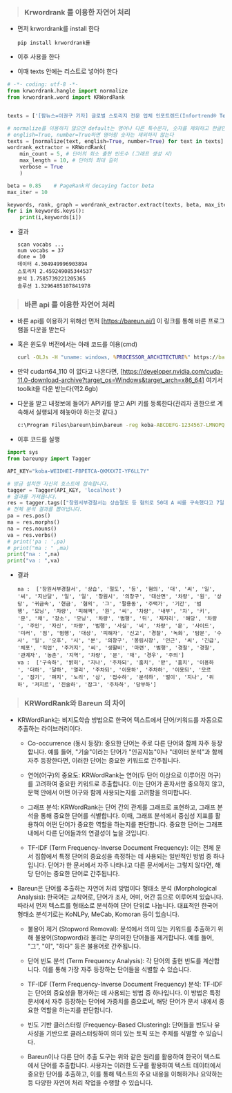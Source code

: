 > ### Krwordrank 를 이용한 자연어 처리

- 먼저 krwordrank를 install 한다
  
  ```
  pip install krwordrank를
  ```

- 이후 사용을 한다

- 이때 texts 안에는 리스트로 넣어야 한다

```python
# -*- coding: utf-8 -*- 
from krwordrank.hangle import normalize
from krwordrank.word import KRWordRank


texts = ['[팜뉴스=이권구 기자] 글로벌 스토리지 전문 업체 인포트렌드(Infortrend® Technology, Inc.)는  국내 생명 공학 회사 포트래이(Portrai)에 의약품 개발을 위한 인공지능과  RNA 분석을 위한 스토리지용으로  EonStor GS 유니파이드 엔터프라이즈  솔루션을 공급했다고 25일 밝혔다. 포트래이(Portrai)는 의약품 개발 혁신과 질병 관련 바이오마커 연구를 진행중으로, 공간 전사체(Spatial Transcriptomics)  RNA 분석 기술을 보유하고 있다.  회사 측에 따르면 포트래이(Portrai)는 제약 약물 개발 혁신을 목표로 AI와 공간 전사체학이라는  독특한 조합을 사용해 왔다.  이 분석기술은 신체 면적 1cmx1cm에 대한 이미지를 공간 전사체로 분석할 경우  분석 데이터만 1T가까이  생성된다. 기존 클라우드 스토리지 솔루션은 낮은  처리량과 월 구독 형태로 진행돼  많은 비용이 발생했다.    포트레이는 이번 솔루션 도입으로 AI 연산으로 생성된 방대한 연구 데이터를 저장하고 처리할 수 있는 합리적인 가격 데이터 스토리지를 보유하며, 높은 데이터 보호와 간편한 데이터 처리를 기대하고 있다.     포트래이(Portrai)는 이번 솔루션 도입과정에서 EonStor GS3024 유니파이드 스토리지와 인클로저 JB3060 제품에 84개 NL-SAS 드라이브 18TB를 도입했다.  이 솔루션은 최대 1.2PB 용량을 제공하고 데이터 스토리지에 대한 수요를 해소하며,  다운 타임을 최소화하는 듀얼 컨트롤러 설계, 백업을 위한 데이터 복제/미러링과 증가하는 연구 데이터에 대한  확장성을 보유하고 있다고 회사 측은 설명했다.  포트래이(Portrai) 이대승 대표는 " 의약품 개발 과정에서 공간 전사체학과 AI 분석은 엄청난 양의 데이터를 생성한다. 인포트렌드 솔루션 도입으로 가격 합리성과 고객 서비스 및 기술 지원, 스토리지 안정성과 용량에 만족한다"고 말했다.출처 : 팜뉴스(http://www.pharmnews.com)']

# normalize를 이용하지 않으면 default는 영어나 다른 특수문자, 숫자를 제외하고 한글만 나옴
# english=True, number=True하면 영어랑 숫자는 제외하지 않는다
texts = [normalize(text, english=True, number=True) for text in texts]
wordrank_extractor = KRWordRank(
    min_count = 5, # 단어의 최소 출현 빈도수 (그래프 생성 시)
    max_length = 10, # 단어의 최대 길이
    verbose = True
    )

beta = 0.85    # PageRank의 decaying factor beta
max_iter = 10

keywords, rank, graph = wordrank_extractor.extract(texts, beta, max_iter)
for i in keywords.keys():
    print(i,keywords[i])
```

- 결과
  
  ```
  scan vocabs ...
  num vocabs = 37
  done = 10
  데이터 4.304949996903894
  스토리지 2.459249085344537
  분석 1.7585739221205365
  솔루션 1.3296485107841978
  ```

> ### 바른 api 를 이용한 자연어 처리

- 바른 api를 이용하기 위해선 먼저 [https://bareun.ai/] 이 링크를 통해 바른 프로그램을 다운을 받는다

- 혹은 윈도우 버전에서는 아래 코드를 이용(cmd)
  
  ```cmd
  curl -OLJs -H "uname: windows, %PROCESSOR_ARCHITECTURE%" https://bareun.ai/api/get
  ```

- 만약 cudart64_110 이 없다고 나온다면, [https://developer.nvidia.com/cuda-11.0-download-archive?target_os=Windows&target_arch=x86_64] 여기서 toolkit을 다운 받는다(역2.6gb)

- 다운을 받고 내정보에 들어가 API키를 받고 API 키를 등록한다(관리자 권한으로 계속해서 실행되게 해놓아야 하는것 같다.)
  
  ```cmd
  c:\Program Files\bareun\bin\bareun -reg koba-ABCDEFG-1234567-LMNOPQR-7654321
  ```

- 이후 코드를 실행

```python
import sys
from bareunpy import Tagger

API_KEY="koba-WEIDHEI-FBPETCA-QKMXX7I-YF6LL7Y"

# 방금 설치한 자신의 호스트에 접속합니다.
tagger = Tagger(API_KEY, 'localhost')
# 결과를 가져옵니다.
res = tagger.tags(["창원서부경찰서는 상습절도 등 혐의로 50대 A 씨를 구속했다고 7일 밝혔다. A 씨는 지난달 2일부터 지난 1일까지 창원시 의창구 대산면에 주차된 차량에서 1700만 원 상당의 귀금속과 현금을 훔친 혐의를 받는다. 그가 팔용동 주택가에서 훔쳐 이 기간 범행에 이용한 모닝 차량까지 더하면 피해액은 4000만 원에 달한다. A 씨는 차량 내부에 차 키가 있고 문이 열린 채 매일 같은 장소에 주차된 모닝 차량을 범행에 이용한 뒤 제자리에 주차했다. 해당 차량 주인은 자신의 차량이 범행에 이용된 사실을 몰랐다. A 씨는 주로 차량 문이 잠기지 않으면 사이드미러가 펴지는 점을 노려 범행 대상으로 삼았다. 피해자 신고를 접수한 경찰은 CCTV 녹화분을 분석하고 탐문수사를 벌여 지난 2일 오후 1시5분께 의창구 봉림시장 인근에서 A 씨를 긴급체포했다. 일정한 직업과 주거지가 없는 A 씨는 생활비 마련을 위해 범행을 저질렀다고 경찰에 진술했다. 경찰 관계자는 “농촌 지역에는 차량 문을 제대로 잠그지 않은 채 주차하는 경우가 많아 주의가 필요하다”고 당부했다."])
# 전체 분석 결과를 뽑아냅니다.
pa = res.pos()
ma = res.morphs()
na = res.nouns()
va = res.verbs()
# print('pa : ',pa)
# print("ma : " ,ma)
print("na : ",na)
print("va : ",va)
```

- 결과
  
  ```
  na :  ['창원서부경찰서', '상습', '절도', '등', '혐의', '대', '씨', '일', '씨', '지난달', '일', '일', '창원시', '의창구', '대산면', '차량', '원', '상당', '귀금속', '현금', '혐의', '그', '팔용동', '주택가', '기간', '범
  행', '모닝', '차량', '피해액', '원', '씨', '차량', '내부', '차', '키', '문', '채', '장소', '모닝', '차량', '범행', '뒤', '제자리', '해당', '차량
  ', '주인', '자신', '차량', '범행', '사실', '씨', '차량', '문', '사이드', '미러', '점', '범행', '대상', '피해자', '신고', '경찰', '녹화', '탐문', '수사', '일', '오후', '시', '분', '의창구', '봉림시장', '인근', '씨', '긴급', '체포', '직업', '주거지', '씨', '생활비', '마련', '범행', '경찰', '경찰', '관계자', '농촌', '지역', '차량', '문', '채', '경우', '주의']  
  va :  ['구속하', '밝히', '지나', '주차되', '훔치', '받', '훔치', '이용하
  ', '더하', '달하', '열리', '주차되', '이용하', '주차하', '이용되', '모르
  ', '잠기', '펴지', '노리', '삼', '접수하', '분석하', '벌이', '지나', '위
  하', '저지르', '진술하', '잠그', '주차하', '당부하']
  ```

> ### KRWordRank와 Bareun 의 차이

- KRWordRank는 비지도학습 방법으로 한국어 텍스트에서 단어/키워드를 자동으로 추출하는 라이브러리이다.
  
  - Co-occurrence (동시 등장): 중요한 단어는 주로 다른 단어와 함께 자주 등장합니다. 예를 들어, "기술"이라는 단어가 "인공지능"이나 "데이터 분석"과 함께 자주 등장한다면, 이러한 단어는 중요한 키워드로 간주됩니다.
  
  - 연어(어구)의 중요도: KRWordRank는 연어(두 단어 이상으로 이루어진 어구)를 고려하여 중요한 키워드로 추출합니다. 이는 단어가 혼자서만 중요하지 않고, 문맥 안에서 어떤 어구와 함께 사용되는지를 고려함을 의미합니다.
  
  - 그래프 분석: KRWordRank는 단어 간의 관계를 그래프로 표현하고, 그래프 분석을 통해 중요한 단어를 식별합니다. 이때, 그래프 분석에서 중심성 지표를 활용하여 어떤 단어가 중요한 역할을 하는지를 판단합니다. 중요한 단어는 그래프 내에서 다른 단어들과의 연결성이 높을 것입니다.
  
  - TF-IDF (Term Frequency-Inverse Document Frequency): 이는 전체 문서 집합에서 특정 단어의 중요성을 측정하는 데 사용되는 일반적인 방법 중 하나입니다. 단어가 한 문서에서 자주 나타나고 다른 문서에서는 그렇지 않다면, 해당 단어는 중요한 단어로 간주됩니다.

- Bareun은 단어를 추출하는 자연어 처리 방법이다
  형태소 분석 (Morphological Analysis): 한국어는 교착어로, 단어가 조사, 어미, 어간 등으로 이루어져 있습니다. 따라서 먼저 텍스트를 형태소로 분석하여 단어 단위로 나눕니다. 대표적인 한국어 형태소 분석기로는 KoNLPy, MeCab, Komoran 등이 있습니다.
  
  - 불용어 제거 (Stopword Removal): 분석에서 의미 있는 키워드를 추출하기 위해 불용어(Stopword)라 불리는 무의미한 단어들을 제거합니다. 예를 들어, "그", "이", "하다" 등은 불용어로 간주됩니다.
  
  - 단어 빈도 분석 (Term Frequency Analysis): 각 단어의 출현 빈도를 계산합니다. 이를 통해 가장 자주 등장하는 단어들을 식별할 수 있습니다.
  
  - TF-IDF (Term Frequency-Inverse Document Frequency) 분석: TF-IDF는 단어의 중요성을 평가하는 데 사용되는 방법 중 하나입니다. 이 방법은 특정 문서에서 자주 등장하는 단어에 가중치를 줌으로써, 해당 단어가 문서 내에서 중요한 역할을 하는지를 판단합니다.
  
  - 빈도 기반 클러스터링 (Frequency-Based Clustering): 단어들을 빈도나 유사성을 기반으로 클러스터링하여 의미 있는 토픽 또는 주제를 식별할 수 있습니다.
  
  - Bareun이나 다른 단어 추출 도구는 위와 같은 원리를 활용하여 한국어 텍스트에서 단어를 추출합니다. 사용자는 이러한 도구를 활용하여 텍스트 데이터에서 중요한 단어를 추출하고, 이를 통해 텍스트의 주요 내용을 이해하거나 요약하는 등 다양한 자연어 처리 작업을 수행할 수 있습니다.
